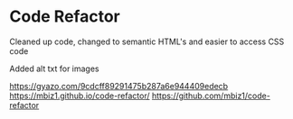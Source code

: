 # Code Refactor
Cleaned up code, changed to semantic HTML's and easier to access CSS code 

Added alt txt for images 

https://gyazo.com/9cdcff89291475b287a6e944409edecb
https://mbiz1.github.io/code-refactor/
https://github.com/mbiz1/code-refactor
